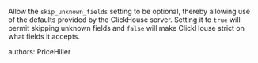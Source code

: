Allow the `skip_unknown_fields` setting to be optional, thereby allowing use of the defaults provided by the ClickHouse server. Setting it to `true` will permit skipping unknown fields and `false` will make ClickHouse strict on what fields it accepts.

authors: PriceHiller
